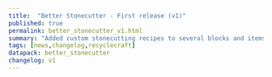 ```yaml
---
title:  "Better Stonecutter - First release (v1)"
published: true
permalink: better_stonecutter_v1.html
summary: "Added custom stonecutting recipes to several blocks and items."
tags: [news,changelog,recyclecraft]
datapack: better_stonecutter
changelog: v1
---
```

